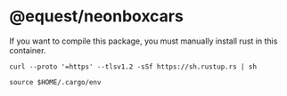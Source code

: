 # @equest/neonboxcars

If you want to compile this package, you must manually install rust in this container.

`curl --proto '=https' --tlsv1.2 -sSf https://sh.rustup.rs | sh`

`source $HOME/.cargo/env`
